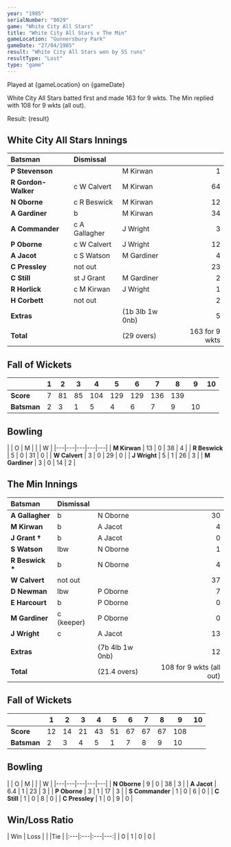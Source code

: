 ```yaml
---
year: "1985"
serialNumber: "0029"
game: "White City All Stars"
title: "White City All Stars v The Min"
gameLocation: "Gunnersbury Park"
gameDate: "27/04/1985"
result: "White City All Stars won by 55 runs"
resultType: "Lost"
type: "game"
---
```


Played at {gameLocation} on {gameDate} 

White City All Stars batted first and made 163 for 9 wkts. The Min replied with 108 for 9 wkts (all out).

Result: {result}
 
## White City All Stars Innings

| Batsman | Dismissal |  |  |
|:---|:---|---|---:|
| **P Stevenson** |  | M Kirwan | 1 | 
| **R Gordon-Walker** | c W Calvert | M Kirwan | 64 | 
| **N Oborne** | c R Beswick | M Kirwan | 12 | 
| **A Gardiner** | b | M Kirwan | 34 | 
| **A Commander** | c A Gallagher | J Wright | 3 | 
| **P Oborne** | c W Calvert | J Wright | 12 | 
| **A Jacot** | c S Watson | M Gardiner | 4 | 
| **C Pressley** | not out |  | 23 | 
| **C Still** | st J Grant | M Gardiner | 2 | 
| **R Horlick** | c M Kirwan | J Wright | 1 | 
| **H Corbett** | not out | | 2 | 
| **Extras** | | (1b 3lb 1w 0nb) | 5 | 
| **Total** | | (29 overs) | 163 for 9 wkts | 

## Fall of Wickets

| | 1 | 2 | 3 | 4 | 5 | 6 | 7 | 8 | 9 | 10 |
|---|---|---|---|---|---|---|---|---|---|---|
| **Score** | 7 | 81 | 85 | 104 | 129 | 129 | 136 | 139 |  |  | 
| **Batsman** | 2 | 3 | 1 | 5 | 4 | 6 | 7 | 9 | 10 |  | 


## Bowling

| | O | M |  |  | W |
|---|---|---|---|---|
| **M Kirwan** | 13 | 0 | 38 | 4 | 
| **R Beswick** | 5 | 0 | 31 | 0 | 
| **W Calvert** | 3 | 0 | 29 | 0 | 
| **J Wright** | 5 | 1 | 26 | 3 | 
| **M Gardiner** | 3 | 0 | 14 | 2 |

## The Min Innings

| Batsman | Dismissal |  |  |
|:---|:---|---|---:|
| **A Gallagher** | b | N Oborne | 30 | 
| **M Kirwan** | b | A Jacot | 4 | 
| **J Grant &#8224;** | b | A Jacot | 0 | 
| **S Watson** | lbw | N Oborne | 1 | 
| **R Beswick &#42;** | b  | N Oborne | 4 | 
| **W Calvert** |not out |  | 37 | 
| **D Newman** | lbw | P Oborne | 7 | 
| **E Harcourt** | b | P Oborne | 0 | 
| **M Gardiner** | c (keeper) | P Oborne | 0 | 
| **J Wright** | c | A Jacot | 13 | 
|  |  |  |  | 
| **Extras** | | (7b 4lb 1w 0nb) | 12 | 
| **Total** | | (21.4 overs) | 108 for 9 wkts (all out) | 

## Fall of Wickets

| | 1 | 2 | 3 | 4 | 5 | 6 | 7 | 8 | 9 | 10 |
|---|---|---|---|---|---|---|---|---|---|---|
| **Score** | 12 | 14 | 21 | 43 | 51 | 67 | 67 | 67 | 108 |  | 
| **Batsman** | 2 | 3 | 4 | 5 | 1 | 7 | 8 | 9 | 10 |  | 


## Bowling

| | O | M |  |  | W |
|---|---|---|---|---|
| **N Oborne** | 9 | 0 | 38 | 3 | 
| **A Jacot** | 6.4 | 1 | 23 | 3 | 
| **P Oborne** | 3 | 1 | 17 | 3 | 
| **S Commander** | 1 | 0 | 6 | 0 | 
| **C Still** | 1 | 0 | 8 | 0 |
| **C Pressley** | 1 | 0 | 9 | 0 |

## Win/Loss Ratio

| Win | Loss |  |  |Tie |
|:---|:---|:---|---:|
| 0 | 1 | 0 | 0 |
